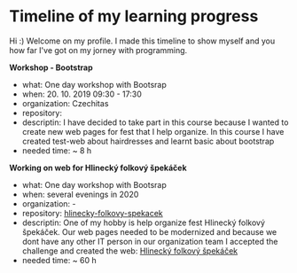 # Timeline of my learning progress

Hi :) 
Welcome on my profile. 
I made this timeline to show myself and you how far I've got on my jorney with programming. 



**Workshop - Bootstrap**
 * what: One day workshop with Bootsrap
 * when: 20. 10. 2019 09:30 - 17:30
 * organization: Czechitas
 * repository: 
 * descriptin: I have decided to take part in this course because I wanted to create new web pages for fest that I help organize. In this course I have created test-web about hairdresses and learnt basic about bootstrap 
 * needed time: ~ 8 h


**Working on web for Hlinecký folkový špekáček**
 * what: One day workshop with Bootsrap
 * when: several evenings in 2020
 * organization: -
 * repository: [hlinecky-folkovy-spekacek](https://github.com/PavcaHyx/hlinecky-folkovy-spekacek.git)
 * descriptin: One of my hobby is help organize fest Hlinecký folkový špekáček. Our web pages needed to be modernized and because we dont have any other IT person in our organization team I accepted the challenge and created the web: [Hlinecký folkový špekáček](https://www.hlineckyfolkovyspekacek.cz/)
 * needed time: ~ 60 h
